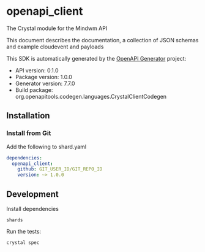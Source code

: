 # openapi_client

The Crystal module for the Mindwm API

This document describes the documentation, a collection of JSON schemas and example cloudevent and payloads

This SDK is automatically generated by the [OpenAPI Generator](https://openapi-generator.tech) project:

- API version: 0.1.0
- Package version: 1.0.0
- Generator version: 7.7.0
- Build package: org.openapitools.codegen.languages.CrystalClientCodegen

## Installation

### Install from Git

Add the following to shard.yaml

```yaml
dependencies:
  openapi_client:
    github: GIT_USER_ID/GIT_REPO_ID
    version: ~> 1.0.0
```

## Development

Install dependencies

```shell
shards
```

Run the tests:

```shell
crystal spec
```
